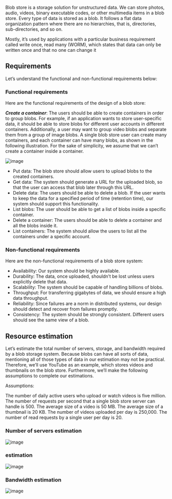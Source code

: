Blob store is a storage solution for unstructured data. We can store photos, audio, videos, binary executable codes, or other multimedia items in a blob store. Every type of data is stored as a blob. It follows a flat data organization pattern where there are no hierarchies, that is, directories, sub-directories, and so on.

Mostly, it’s used by applications with a particular business requirement called write once, read many (WORM), which states that data can only be written once and that no one can change it

## Requirements
Let’s understand the functional and non-functional requirements below:

### Functional requirements
Here are the functional requirements of the design of a blob store:

***Create a container***: 
The users should be able to create containers in order to group blobs. For example, if an application wants to store user-specific data, it should be able to store blobs for different user accounts in different containers. Additionally, a user may want to group video blobs and separate them from a group of image blobs. A single blob store user can create many containers, and each container can have many blobs, as shown in the following illustration. For the sake of simplicity, we assume that we can’t create a container inside a container.

![image](https://user-images.githubusercontent.com/33947539/203462597-873db9c1-741a-4b22-b950-a56f7e5156ac.png)

- Put data: The blob store should allow users to upload blobs to the created containers.
- Get data: The system should generate a URL for the uploaded blob, so that the user can access that blob later through this URL.
- Delete data: The users should be able to delete a blob. If the user wants to keep the data for a specified period of time (retention time), our system should support this functionality.
- List blobs: The user should be able to get a list of blobs inside a specific container.
- Delete a container: The users should be able to delete a container and all the blobs inside it.
- List containers: The system should allow the users to list all the containers under a specific account.

### Non-functional requirements
Here are the non-functional requirements of a blob store system:

- Availability: Our system should be highly available.
- Durability: The data, once uploaded, shouldn’t be lost unless users explicitly delete that data.
- Scalability: The system should be capable of handling billions of blobs.
- Throughput: For transferring gigabytes of data, we should ensure a high data throughput.
- Reliability: Since failures are a norm in distributed systems, our design should detect and recover from failures promptly.
- Consistency: The system should be strongly consistent. Different users should see the same view of a blob.

## Resource estimation
Let’s estimate the total number of servers, storage, and bandwidth required by a blob storage system. Because blobs can have all sorts of data, mentioning all of those types of data in our estimation may not be practical. Therefore, we’ll use YouTube as an example, which stores videos and thumbnails on the blob store. Furthermore, we’ll make the following assumptions to complete our estimations.

Assumptions:

The number of daily active users who upload or watch videos is five million.
The number of requests per second that a single blob store server can handle is 500.
The average size of a video is 50 MB.
The average size of a thumbnail is 20 KB.
The number of videos uploaded per day is 250,000.
The number of read requests by a single user per day is 20.

### Number of servers estimation
![image](https://user-images.githubusercontent.com/33947539/203462960-02064f3e-5bb1-4b97-b753-94c080cc7721.png)

### estimation
![image](https://user-images.githubusercontent.com/33947539/203463001-88cae5ab-aa30-4df6-96a7-fd6e26670f53.png)

### Bandwidth estimation
![image](https://user-images.githubusercontent.com/33947539/203463044-c99aa473-b5ea-4788-b859-009516a3c550.png)



